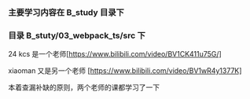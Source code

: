 ### 主要学习内容在 B_study 目录下

### 目录 B_stuty/03_webpack_ts/src 下

24 kcs 是一个老师[https://www.bilibili.com/video/BV1CK411u75G/]

xiaoman 又是另一个老师 [https://www.bilibili.com/video/BV1wR4y1377K]

本着查漏补缺的原则，两个老师的课都学习了一下
